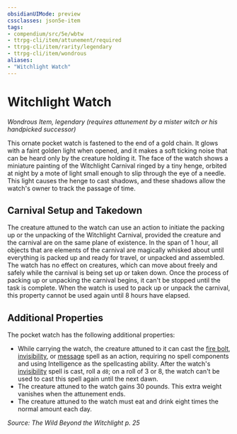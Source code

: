 ```yaml
---
obsidianUIMode: preview
cssclasses: json5e-item
tags:
- compendium/src/5e/wbtw
- ttrpg-cli/item/attunement/required
- ttrpg-cli/item/rarity/legendary
- ttrpg-cli/item/wondrous
aliases: 
- "Witchlight Watch"
---
```

# Witchlight Watch
*Wondrous Item, legendary (requires attunement by a mister witch or his handpicked successor)*  


This ornate pocket watch is fastened to the end of a gold chain. It glows with a faint golden light when opened, and it makes a soft ticking noise that can be heard only by the creature holding it. The face of the watch shows a miniature painting of the Witchlight Carnival ringed by a tiny henge, orbited at night by a mote of light small enough to slip through the eye of a needle. This light causes the henge to cast shadows, and these shadows allow the watch's owner to track the passage of time.

## Carnival Setup and Takedown

The creature attuned to the watch can use an action to initiate the packing up or the unpacking of the Witchlight Carnival, provided the creature and the carnival are on the same plane of existence. In the span of 1 hour, all objects that are elements of the carnival are magically whisked about until everything is packed up and ready for travel, or unpacked and assembled. The watch has no effect on creatures, which can move about freely and safely while the carnival is being set up or taken down. Once the process of packing up or unpacking the carnival begins, it can't be stopped until the task is complete. When the watch is used to pack up or unpack the carnival, this property cannot be used again until 8 hours have elapsed.

## Additional Properties

The pocket watch has the following additional properties:

- While carrying the watch, the creature attuned to it can cast the [fire bolt](/3-Mechanics/CLI/spells/fire-bolt.md), [invisibility](/3-Mechanics/CLI/spells/invisibility.md), or [message](/3-Mechanics/CLI/spells/message.md) spell as an action, requiring no spell components and using Intelligence as the spellcasting ability. After the watch's [invisibility](/3-Mechanics/CLI/spells/invisibility.md) spell is cast, roll a `d8`; on a roll of 3 or 8, the watch can't be used to cast this spell again until the next dawn.  
- The creature attuned to the watch gains 30 pounds. This extra weight vanishes when the attunement ends.  
- The creature attuned to the watch must eat and drink eight times the normal amount each day.  

*Source: The Wild Beyond the Witchlight p. 25*